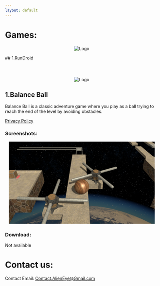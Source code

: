 ```yaml
---
layout: default
---
```

# Games:

<p align="center">
  <img class="gameIcon" src="https://github.com/M7MOD-S3EED/Alien-Eye-Resources/blob/main/RunDroid/Game%20Icon-Circle-512.png?raw=true" alt="Logo">
</p>
## 1.RunDroid

<p align="center">
        <img style="margin-top: 40px; margins-down: -20px;" width=256 height=256 src="https://github.com/M7MOD-S3EED/Alien-Eye-Resources/blob/main/Alien%20Eye/Logo-Icon-Transparent-White-512.png?raw=true" alt="Logo">

</p>

## 1.Balance Ball

Balance Ball is a classic adventure game where you play as a ball trying to reach the end of the level by avoiding obstacles.

[Privacy Policy](https://m7mods3eed.github.io/Balance-Ball-Privacy-Policy/)


### Screenshots:

<p align="center">
  <img width="480" height="270" src="TEXTURES/BB_SHOT.PNG">
</p>


### Download: 

Not available <ja href=""><imger width="256" height="100" src="TEXTURES/PLAY_BADGE.png"></a>



# Contact us:

Contact Email: Contact.AlienEye@Gmail.com

